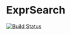 # ExprSearch

[![Build Status](https://travis-ci.org/rcnlee/ExprSearch.jl.svg?branch=master)](https://travis-ci.org/rcnlee/ExprSearch.jl)
